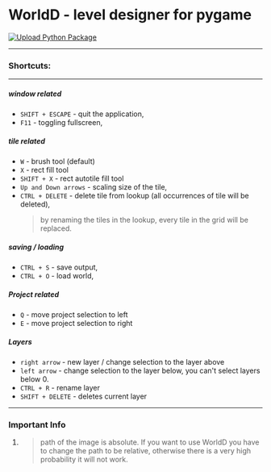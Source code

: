 # WorldD - level designer for pygame
[![Upload Python Package](https://github.com/NOTMEE12/WorldD/actions/workflows/python-publish.yml/badge.svg)](https://github.com/NOTMEE12/WorldD/actions/workflows/python-publish.yml)

---
### Shortcuts:

------------------------
##### window related
- `SHIFT + ESCAPE` - quit the application,
- `F11` - toggling fullscreen,
##### tile related
- `W` - brush tool (default)
- `X` - rect fill tool
- `SHIFT + X` - rect autotile fill tool
- `Up and Down arrows` - scaling size of the tile,
- `CTRL + DELETE` - delete tile from lookup (all occurrences of tile will be deleted),
  > by renaming the tiles in the lookup, every tile in the grid will be replaced.
##### saving / loading
- `CTRL + S` - save output,
- `CTRL + O` - load world,
##### Project related
- `Q` - move project selection to left
- `E` - move project selection to right
##### Layers
- `right arrow` - new layer / change selection to the layer above
- `left arrow` - change selection to the layer below, you can't select layers below 0.
- `CTRL + R` - rename layer
- `SHIFT + DELETE` - deletes current layer

---
### Important Info

1. > path of the image is absolute. If you want to use WorldD you have to change the path to be relative, 
   > otherwise there is a very high probability it will not work.